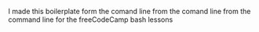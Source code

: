 I made this boilerplate
form the comand line
from the comand line
from the command line
for the freeCodeCamp bash lessons
